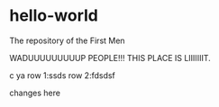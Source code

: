 # hello-world
The repository of the First Men

WADUUUUUUUUUP PEOPLE!!! THIS PLACE IS LIIIIIIIT.

c ya
row 1:ssds
row 2:fdsdsf

changes here